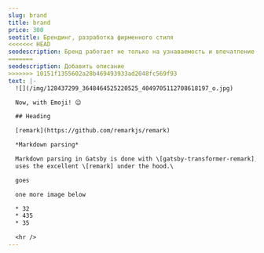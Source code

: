 ```yaml
---
slug: brand
title: brand
price: 300
seotitle: Брендинг, разработка фирменного стиля
<<<<<<< HEAD
seodescription: Бренд работает не только на узнаваемость и впечатление но и позволяет клиентам знать, чего ожидать от вашей компании. Бренд отвечает на вопросы: кто вы, чем вы отличаетесь от конкурентов, что именно вы предлагаете, что делает вас лучшим выбором на рынке. Бренд это ваше лицо и ваш костюм.
=======
seodescription: Добавить описание
>>>>>>> 10151f1355602a28b469493933ad2048fc569f93
text: |-
  ![](/img/128437299_3648464525220525_4049705112708618197_o.jpg)

  Now, with Emoji! 😉

  ## Heading

  [remark](https://github.com/remarkjs/remark)

  *Markdown parsing*

  Markdown parsing in Gatsby is done with \[gatsby-transformer-remark], which
  uses the excellent \[remark] under the hood.\

  goes

  one more image below

  * 32
  * 435
  * 35

  <hr />
---
```

